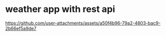# weather app with rest api




https://github.com/user-attachments/assets/a50f4b96-79a2-4803-bac9-2b66ef5a9de7

